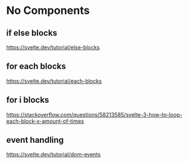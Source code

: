 # No Components
## if else blocks
https://svelte.dev/tutorial/else-blocks

## for each blocks
https://svelte.dev/tutorial/each-blocks

## for i blocks
https://stackoverflow.com/questions/58213585/svelte-3-how-to-loop-each-block-x-amount-of-times

## event handling
https://svelte.dev/tutorial/dom-events